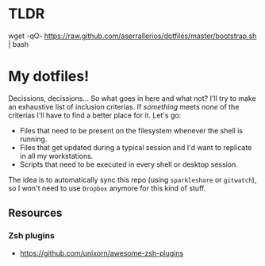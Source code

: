 # TLDR

wget -qO- https://raw.github.com/aserrallerios/dotfiles/master/bootstrap.sh | bash

# My dotfiles!

Decissions, decissions... So what goes in here and what not? I'll try to make an exhaustive list of inclusion criterias. If *something* meets *none* of the criterias I'll have to find a better place for it. Let's go:

* Files that need to be present on the filesystem whenever the shell is running.
* Files that get updated during a typical session and I'd want to replicate in all my workstations.
* Scripts that need to be executed in every shell or desktop session.

The idea is to automatically sync this repo (using `sparkleshare` or `gitwatch`), so I won't need to use `Dropbox` anymore for this kind of stuff.

## Resources

### Zsh plugins

* https://github.com/unixorn/awesome-zsh-plugins
